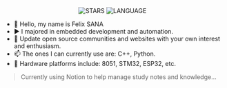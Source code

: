 <!-- <img align="right" src="https://cdn.jsdelivr.net/gh/systemannounce/piceeimg/2024/image-20240507014522162.png" width="200px" style="visibility:hidden" /> -->
<div align="center"> 
    <img src="https://stars.systemannounce.com/api?username=systemannounce&include_all_commits=true&show_icons=true&count_private=true&hide=prs&theme=vue" alt="STARS">
    <img src="https://stars.systemannounce.com/api/top-langs/?username=systemannounce&layout=compact&langs_count=6&hide=HTML,batchfile,css,cmake,scss&size_weight=0.5&count_weight=0.5&theme=buefy&exclude_repo=null" alt="LANGUAGE">
    <!--<a href="https://www.systemannounce.com">
        <img src="https://cdn.jsdelivr.net/gh/systemannounce/piceeimg/2024/image-20240507013218393.png" width="170px" alt="Remilia Scarlet">
    </a>-->
</div>

- 👋 Hello, my name is Felix SANA
- ▶️ I majored in embedded development and automation.  
- 🌱 Update open source communities and websites with your own interest and enthusiasm.  
- 📫 The ones I can currently use are: C++, Python.  
- 👀 Hardware platforms include: 8051, STM32, ESP32, etc.
> Currently using Notion to help manage study notes and knowledge...

<!---
systemannounce/systemannounce is a ✨ special ✨ repository because its `README.md` (this file) appears on your GitHub profile.
You can click the Preview link to take a look at your changes.
--->
